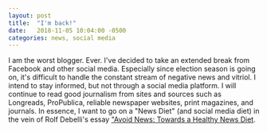 ```yaml
---
layout: post
title:  "I'm back!"
date:   2018-11-05 10:04:00 -0500
categories: news, social media
---
```

I am the worst blogger. Ever.  I've decided to take an extended break from Facebook and other social media.  Especially since election season is going on, it's difficult to handle the constant stream of negative news and vitriol.  I intend to stay informed, but not through a social media platform.  I will continue to read good journalism from sites and sources such as Longreads, ProPublica, reliable newspaper websites, print magazines, and journals.  In essence, I want to go on a "News Diet" (and social media diet) in the vein of Rolf Debelli's essay ["Avoid News: Towards a Healthy News Diet](http://www.dobelli.com/en/essays/news-diet/).


